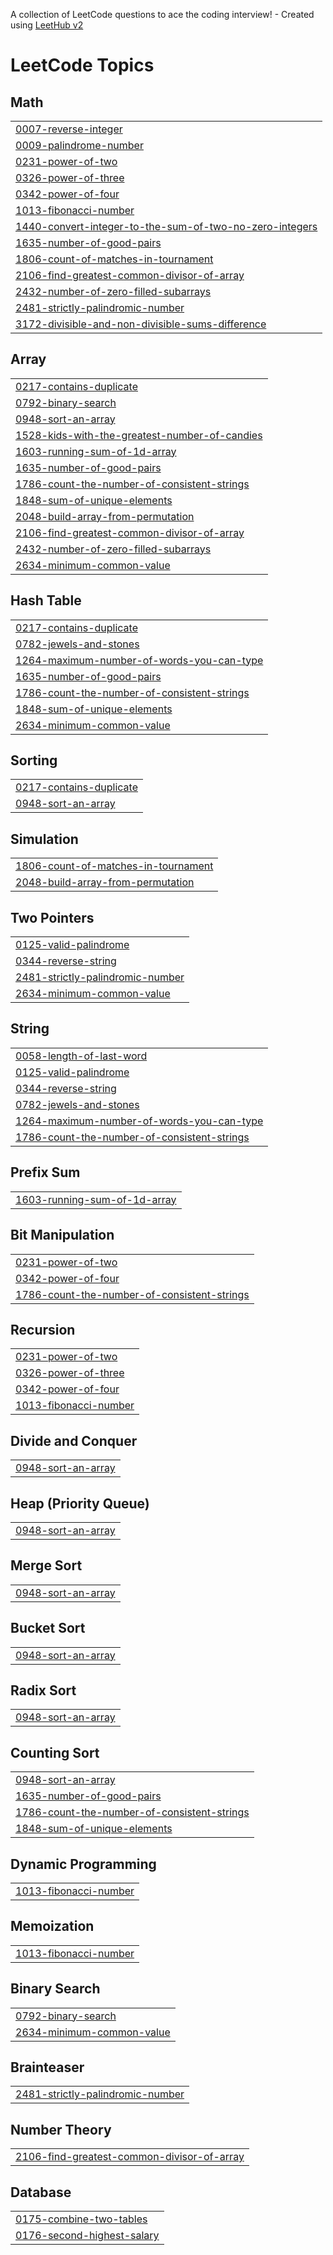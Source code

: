 A collection of LeetCode questions to ace the coding interview! - Created using [LeetHub v2](https://github.com/arunbhardwaj/LeetHub-2.0)
<!---LeetCode Topics Start-->
# LeetCode Topics
## Math
|  |
| ------- |
| [0007-reverse-integer](https://github.com/Athuldevan/Leetcode./tree/master/0007-reverse-integer) |
| [0009-palindrome-number](https://github.com/Athuldevan/Leetcode./tree/master/0009-palindrome-number) |
| [0231-power-of-two](https://github.com/Athuldevan/Leetcode./tree/master/0231-power-of-two) |
| [0326-power-of-three](https://github.com/Athuldevan/Leetcode./tree/master/0326-power-of-three) |
| [0342-power-of-four](https://github.com/Athuldevan/Leetcode./tree/master/0342-power-of-four) |
| [1013-fibonacci-number](https://github.com/Athuldevan/Leetcode./tree/master/1013-fibonacci-number) |
| [1440-convert-integer-to-the-sum-of-two-no-zero-integers](https://github.com/Athuldevan/Leetcode./tree/master/1440-convert-integer-to-the-sum-of-two-no-zero-integers) |
| [1635-number-of-good-pairs](https://github.com/Athuldevan/Leetcode./tree/master/1635-number-of-good-pairs) |
| [1806-count-of-matches-in-tournament](https://github.com/Athuldevan/Leetcode./tree/master/1806-count-of-matches-in-tournament) |
| [2106-find-greatest-common-divisor-of-array](https://github.com/Athuldevan/Leetcode./tree/master/2106-find-greatest-common-divisor-of-array) |
| [2432-number-of-zero-filled-subarrays](https://github.com/Athuldevan/Leetcode./tree/master/2432-number-of-zero-filled-subarrays) |
| [2481-strictly-palindromic-number](https://github.com/Athuldevan/Leetcode./tree/master/2481-strictly-palindromic-number) |
| [3172-divisible-and-non-divisible-sums-difference](https://github.com/Athuldevan/Leetcode./tree/master/3172-divisible-and-non-divisible-sums-difference) |
## Array
|  |
| ------- |
| [0217-contains-duplicate](https://github.com/Athuldevan/Leetcode./tree/master/0217-contains-duplicate) |
| [0792-binary-search](https://github.com/Athuldevan/Leetcode./tree/master/0792-binary-search) |
| [0948-sort-an-array](https://github.com/Athuldevan/Leetcode./tree/master/0948-sort-an-array) |
| [1528-kids-with-the-greatest-number-of-candies](https://github.com/Athuldevan/Leetcode./tree/master/1528-kids-with-the-greatest-number-of-candies) |
| [1603-running-sum-of-1d-array](https://github.com/Athuldevan/Leetcode./tree/master/1603-running-sum-of-1d-array) |
| [1635-number-of-good-pairs](https://github.com/Athuldevan/Leetcode./tree/master/1635-number-of-good-pairs) |
| [1786-count-the-number-of-consistent-strings](https://github.com/Athuldevan/Leetcode./tree/master/1786-count-the-number-of-consistent-strings) |
| [1848-sum-of-unique-elements](https://github.com/Athuldevan/Leetcode./tree/master/1848-sum-of-unique-elements) |
| [2048-build-array-from-permutation](https://github.com/Athuldevan/Leetcode./tree/master/2048-build-array-from-permutation) |
| [2106-find-greatest-common-divisor-of-array](https://github.com/Athuldevan/Leetcode./tree/master/2106-find-greatest-common-divisor-of-array) |
| [2432-number-of-zero-filled-subarrays](https://github.com/Athuldevan/Leetcode./tree/master/2432-number-of-zero-filled-subarrays) |
| [2634-minimum-common-value](https://github.com/Athuldevan/Leetcode./tree/master/2634-minimum-common-value) |
## Hash Table
|  |
| ------- |
| [0217-contains-duplicate](https://github.com/Athuldevan/Leetcode./tree/master/0217-contains-duplicate) |
| [0782-jewels-and-stones](https://github.com/Athuldevan/Leetcode./tree/master/0782-jewels-and-stones) |
| [1264-maximum-number-of-words-you-can-type](https://github.com/Athuldevan/Leetcode./tree/master/1264-maximum-number-of-words-you-can-type) |
| [1635-number-of-good-pairs](https://github.com/Athuldevan/Leetcode./tree/master/1635-number-of-good-pairs) |
| [1786-count-the-number-of-consistent-strings](https://github.com/Athuldevan/Leetcode./tree/master/1786-count-the-number-of-consistent-strings) |
| [1848-sum-of-unique-elements](https://github.com/Athuldevan/Leetcode./tree/master/1848-sum-of-unique-elements) |
| [2634-minimum-common-value](https://github.com/Athuldevan/Leetcode./tree/master/2634-minimum-common-value) |
## Sorting
|  |
| ------- |
| [0217-contains-duplicate](https://github.com/Athuldevan/Leetcode./tree/master/0217-contains-duplicate) |
| [0948-sort-an-array](https://github.com/Athuldevan/Leetcode./tree/master/0948-sort-an-array) |
## Simulation
|  |
| ------- |
| [1806-count-of-matches-in-tournament](https://github.com/Athuldevan/Leetcode./tree/master/1806-count-of-matches-in-tournament) |
| [2048-build-array-from-permutation](https://github.com/Athuldevan/Leetcode./tree/master/2048-build-array-from-permutation) |
## Two Pointers
|  |
| ------- |
| [0125-valid-palindrome](https://github.com/Athuldevan/Leetcode./tree/master/0125-valid-palindrome) |
| [0344-reverse-string](https://github.com/Athuldevan/Leetcode./tree/master/0344-reverse-string) |
| [2481-strictly-palindromic-number](https://github.com/Athuldevan/Leetcode./tree/master/2481-strictly-palindromic-number) |
| [2634-minimum-common-value](https://github.com/Athuldevan/Leetcode./tree/master/2634-minimum-common-value) |
## String
|  |
| ------- |
| [0058-length-of-last-word](https://github.com/Athuldevan/Leetcode./tree/master/0058-length-of-last-word) |
| [0125-valid-palindrome](https://github.com/Athuldevan/Leetcode./tree/master/0125-valid-palindrome) |
| [0344-reverse-string](https://github.com/Athuldevan/Leetcode./tree/master/0344-reverse-string) |
| [0782-jewels-and-stones](https://github.com/Athuldevan/Leetcode./tree/master/0782-jewels-and-stones) |
| [1264-maximum-number-of-words-you-can-type](https://github.com/Athuldevan/Leetcode./tree/master/1264-maximum-number-of-words-you-can-type) |
| [1786-count-the-number-of-consistent-strings](https://github.com/Athuldevan/Leetcode./tree/master/1786-count-the-number-of-consistent-strings) |
## Prefix Sum
|  |
| ------- |
| [1603-running-sum-of-1d-array](https://github.com/Athuldevan/Leetcode./tree/master/1603-running-sum-of-1d-array) |
## Bit Manipulation
|  |
| ------- |
| [0231-power-of-two](https://github.com/Athuldevan/Leetcode./tree/master/0231-power-of-two) |
| [0342-power-of-four](https://github.com/Athuldevan/Leetcode./tree/master/0342-power-of-four) |
| [1786-count-the-number-of-consistent-strings](https://github.com/Athuldevan/Leetcode./tree/master/1786-count-the-number-of-consistent-strings) |
## Recursion
|  |
| ------- |
| [0231-power-of-two](https://github.com/Athuldevan/Leetcode./tree/master/0231-power-of-two) |
| [0326-power-of-three](https://github.com/Athuldevan/Leetcode./tree/master/0326-power-of-three) |
| [0342-power-of-four](https://github.com/Athuldevan/Leetcode./tree/master/0342-power-of-four) |
| [1013-fibonacci-number](https://github.com/Athuldevan/Leetcode./tree/master/1013-fibonacci-number) |
## Divide and Conquer
|  |
| ------- |
| [0948-sort-an-array](https://github.com/Athuldevan/Leetcode./tree/master/0948-sort-an-array) |
## Heap (Priority Queue)
|  |
| ------- |
| [0948-sort-an-array](https://github.com/Athuldevan/Leetcode./tree/master/0948-sort-an-array) |
## Merge Sort
|  |
| ------- |
| [0948-sort-an-array](https://github.com/Athuldevan/Leetcode./tree/master/0948-sort-an-array) |
## Bucket Sort
|  |
| ------- |
| [0948-sort-an-array](https://github.com/Athuldevan/Leetcode./tree/master/0948-sort-an-array) |
## Radix Sort
|  |
| ------- |
| [0948-sort-an-array](https://github.com/Athuldevan/Leetcode./tree/master/0948-sort-an-array) |
## Counting Sort
|  |
| ------- |
| [0948-sort-an-array](https://github.com/Athuldevan/Leetcode./tree/master/0948-sort-an-array) |
| [1635-number-of-good-pairs](https://github.com/Athuldevan/Leetcode./tree/master/1635-number-of-good-pairs) |
| [1786-count-the-number-of-consistent-strings](https://github.com/Athuldevan/Leetcode./tree/master/1786-count-the-number-of-consistent-strings) |
| [1848-sum-of-unique-elements](https://github.com/Athuldevan/Leetcode./tree/master/1848-sum-of-unique-elements) |
## Dynamic Programming
|  |
| ------- |
| [1013-fibonacci-number](https://github.com/Athuldevan/Leetcode./tree/master/1013-fibonacci-number) |
## Memoization
|  |
| ------- |
| [1013-fibonacci-number](https://github.com/Athuldevan/Leetcode./tree/master/1013-fibonacci-number) |
## Binary Search
|  |
| ------- |
| [0792-binary-search](https://github.com/Athuldevan/Leetcode./tree/master/0792-binary-search) |
| [2634-minimum-common-value](https://github.com/Athuldevan/Leetcode./tree/master/2634-minimum-common-value) |
## Brainteaser
|  |
| ------- |
| [2481-strictly-palindromic-number](https://github.com/Athuldevan/Leetcode./tree/master/2481-strictly-palindromic-number) |
## Number Theory
|  |
| ------- |
| [2106-find-greatest-common-divisor-of-array](https://github.com/Athuldevan/Leetcode./tree/master/2106-find-greatest-common-divisor-of-array) |
## Database
|  |
| ------- |
| [0175-combine-two-tables](https://github.com/Athuldevan/Leetcode./tree/master/0175-combine-two-tables) |
| [0176-second-highest-salary](https://github.com/Athuldevan/Leetcode./tree/master/0176-second-highest-salary) |
<!---LeetCode Topics End-->